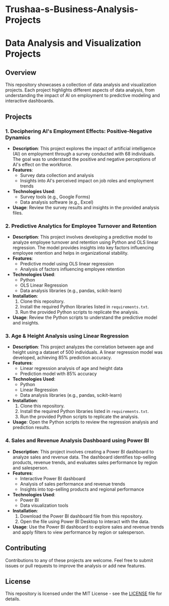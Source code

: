 # Trushaa-s-Business-Analysis-Projects
# Data Analysis and Visualization Projects

## Overview
This repository showcases a collection of data analysis and visualization projects. Each project highlights different aspects of data analysis, from understanding the impact of AI on employment to predictive modeling and interactive dashboards.

## Projects

### 1. Deciphering AI's Employment Effects: Positive-Negative Dynamics
- **Description**: This project explores the impact of artificial intelligence (AI) on employment through a survey conducted with 68 individuals. The goal was to understand the positive and negative perceptions of AI's effect on the workforce.
- **Features**:
  - Survey data collection and analysis
  - Insights into AI's perceived impact on job roles and employment trends
- **Technologies Used**:
  - Survey tools (e.g., Google Forms)
  - Data analysis software (e.g., Excel)
- **Usage**: Review the survey results and insights in the provided analysis files.

### 2. Predictive Analytics for Employee Turnover and Retention
- **Description**: This project involves developing a predictive model to analyze employee turnover and retention using Python and OLS linear regression. The model provides insights into key factors influencing employee retention and helps in organizational stability.
- **Features**:
  - Predictive model using OLS linear regression
  - Analysis of factors influencing employee retention
- **Technologies Used**:
  - Python
  - OLS Linear Regression
  - Data analysis libraries (e.g., pandas, scikit-learn)
- **Installation**:
  1. Clone this repository.
  2. Install the required Python libraries listed in `requirements.txt`.
  3. Run the provided  Python scripts to replicate the analysis.
- **Usage**: Review the  Python scripts to understand the predictive model and insights.

### 3. Age & Height Analysis using Linear Regression
- **Description**: This project analyzes the correlation between age and height using a dataset of 500 individuals. A linear regression model was developed, achieving 85% prediction accuracy.
- **Features**:
  - Linear regression analysis of age and height data
  - Prediction model with 85% accuracy
- **Technologies Used**:
  - Python
  - Linear Regression
  - Data analysis libraries (e.g., pandas, scikit-learn)
- **Installation**:
  1. Clone this repository.
  2. Install the required Python libraries listed in `requirements.txt`.
  3. Run the provided Python scripts to replicate the analysis.
- **Usage**: Open the Python scripts to review the regression analysis and prediction results.

### 4. Sales and Revenue Analysis Dashboard using Power BI
- **Description**: This project involves creating a Power BI dashboard to analyze sales and revenue data. The dashboard identifies top-selling products, revenue trends, and evaluates sales performance by region and salesperson.
- **Features**:
  - Interactive Power BI dashboard
  - Analysis of sales performance and revenue trends
  - Insights into top-selling products and regional performance
- **Technologies Used**:
  - Power BI
  - Data visualization tools
- **Installation**:
  1. Download the Power BI dashboard file from this repository.
  2. Open the file using Power BI Desktop to interact with the data.
- **Usage**: Use the Power BI dashboard to explore sales and revenue trends and apply filters to view performance by region or salesperson.

## Contributing
Contributions to any of these projects are welcome. Feel free to submit issues or pull requests to improve the analysis or add new features.

## License
This repository is licensed under the MIT License - see the [LICENSE](LICENSE) file for details.
